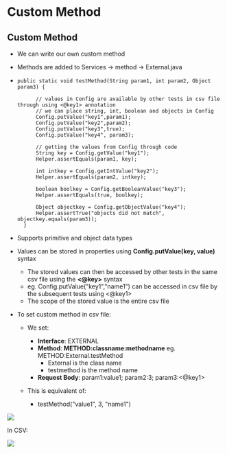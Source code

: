 # Custom Method

## Custom Method

* We can write our own custom method
* Methods are added to Services -> method -> External.java&#x20;
* ```
  public static void testMethod(String param1, int param2, Object param3) {
  		
  		// values in Config are available by other tests in csv file through using <@key1> annotation
  		// we can place string, int, boolean and objects in Config
  		Config.putValue("key1",param1);	
  		Config.putValue("key2",param2);	
  		Config.putValue("key3",true);
  		Config.putValue("key4", param3);

  		// getting the values from Config through code
  		String key = Config.getValue("key1");
  		Helper.assertEquals(param1, key);
  		
  		int intkey = Config.getIntValue("key2");
  		Helper.assertEquals(param2, intkey);
  		
  		boolean boolkey = Config.getBooleanValue("key3");
  		Helper.assertEquals(true, boolkey);
  		
  		Object objectkey = Config.getObjectValue("key4");
  		Helper.assertTrue("objects did not match", objectkey.equals(param3));
  	}
  ```
* Supports primitive and object data types
* Values can be stored in properties using **Config.putValue(key, value)** syntax
  * The stored values can then be accessed by other tests in the same csv file using the **<@key>** syntax
  * eg. Config.putValue("key1","name1") can be accessed in csv file by the subsequent tests using <@key1>
  * The scope of the stored value is the entire csv file
*   To set custom method in csv file:

    *   We set:

        * **Interface**: EXTERNAL
        * **Method**: **METHOD:classname:methodname** eg. METHOD:External.testMethod
          * External is the class name
          * testmethod is the method name
        * **Request Body**: param1:value1; param2:3; param3:<@key1>


    * This is equivalent of:
      * testMethod("value1", 3, "name1")



![](<../../../.gitbook/assets/image (99).png>)

In CSV:

![](<../../../.gitbook/assets/image (100).png>)





